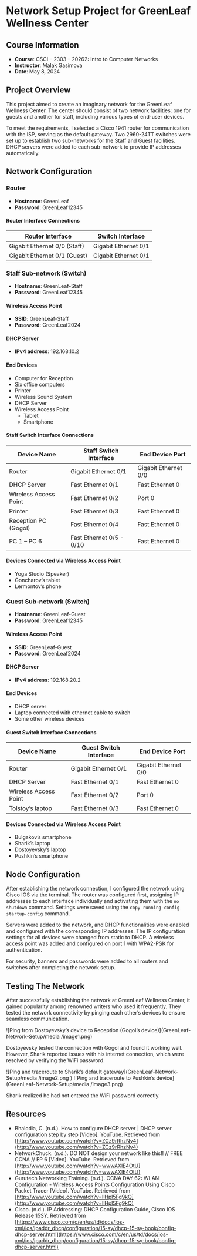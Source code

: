 # Network Setup Project for GreenLeaf Wellness Center


## Course Information
- **Course**: CSCI – 2303 – 20262: Intro to Computer Networks
- **Instructor**: Malak Gasimova
- **Date**: May 8, 2024

## Project Overview
This project aimed to create an imaginary network for the GreenLeaf Wellness Center. The center should consist of two network facilities: one for guests and another for staff, including various types of end-user devices.

To meet the requirements, I selected a Cisco 1941 router for communication with the ISP, serving as the default gateway. Two 2960-24TT switches were set up to establish two sub-networks for the Staff and Guest facilities. DHCP servers were added to each sub-network to provide IP addresses automatically.

## Network Configuration

### Router
- **Hostname**: GreenLeaf
- **Password**: GreenLeaf12345

#### Router Interface Connections
| Router Interface            | Switch Interface   |
|-----------------------------|--------------------|
| Gigabit Ethernet 0/0 (Staff) | Gigabit Ethernet 0/1 |
| Gigabit Ethernet 0/1 (Guest) | Gigabit Ethernet 0/1 |

### Staff Sub-network (Switch)
- **Hostname**: GreenLeaf-Staff
- **Password**: GreenLeaf12345

#### Wireless Access Point
- **SSID**: GreenLeaf-Staff
- **Password**: GreenLeaf2024

#### DHCP Server
- **IPv4 address**: 192.168.10.2

#### End Devices
- Computer for Reception
- Six office computers
- Printer
- Wireless Sound System
- DHCP Server
- Wireless Access Point
  - Tablet
  - Smartphone

#### Staff Switch Interface Connections
| Device Name           | Staff Switch Interface | End Device Port |
|-----------------------|------------------------|-----------------|
| Router                | Gigabit Ethernet 0/1   | Gigabit Ethernet 0/0 |
| DHCP Server           | Fast Ethernet 0/1      | Fast Ethernet 0 |
| Wireless Access Point | Fast Ethernet 0/2      | Port 0          |
| Printer               | Fast Ethernet 0/3      | Fast Ethernet 0 |
| Reception PC (Gogol)  | Fast Ethernet 0/4      | Fast Ethernet 0 |
| PC 1 – PC 6           | Fast Ethernet 0/5 - 0/10 | Fast Ethernet 0 |

#### Devices Connected via Wireless Access Point
- Yoga Studio (Speaker)
- Goncharov’s tablet
- Lermontov’s phone

### Guest Sub-network (Switch)
- **Hostname**: GreenLeaf-Guest
- **Password**: GreenLeaf12345

#### Wireless Access Point
- **SSID**: GreenLeaf-Guest
- **Password**: GreenLeaf2024

#### DHCP Server
- **IPv4 address**: 192.168.20.2

#### End Devices
- DHCP server
- Laptop connected with ethernet cable to switch
- Some other wireless devices

#### Guest Switch Interface Connections
| Device Name           | Guest Switch Interface | End Device Port |
|-----------------------|------------------------|-----------------|
| Router                | Gigabit Ethernet 0/1   | Gigabit Ethernet 0/0 |
| DHCP Server           | Fast Ethernet 0/1      | Fast Ethernet 0 |
| Wireless Access Point | Fast Ethernet 0/2      | Port 0          |
| Tolstoy’s laptop      | Fast Ethernet 0/3      | Fast Ethernet 0 |

#### Devices Connected via Wireless Access Point
- Bulgakov’s smartphone
- Sharik’s laptop
- Dostoyevsky’s laptop
- Pushkin’s smartphone

## Node Configuration
After establishing the network connection, I configured the network using Cisco IOS via the terminal. The router was configured first, assigning IP addresses to each interface individually and activating them with the `no shutdown` command. Settings were saved using the `copy running-config startup-config` command.

Servers were added to the network, and DHCP functionalities were enabled and configured with the corresponding IP addresses. The IP configuration settings for all devices were changed from static to DHCP. A wireless access point was added and configured on port 1 with WPA2-PSK for authentication.

For security, banners and passwords were added to all routers and switches after completing the network setup.

## Testing The Network
After successfully establishing the network at GreenLeaf Wellness Center, it gained popularity among renowned writers who used it frequently. They tested the network connectivity by pinging each other’s devices to ensure seamless communication.

![Ping from Dostoyevsky’s device to Reception (Gogol’s device)](GreenLeaf-Network-Setup/media
/image1.png)

Dostoyevsky tested the connection with Gogol and found it working well. However, Sharik reported issues with his internet connection, which were resolved by verifying the WiFi password.

![Ping and traceroute to Sharik’s default gateway](GreenLeaf-Network-Setup/media
/image2.png
)
![Ping and traceroute to Pushkin’s device](GreenLeaf-Network-Setup/media
/image3.png)

Sharik realized he had not entered the WiFi password correctly.



## Resources
- Bhalodia, C. (n.d.). How to configure DHCP server | DHCP server configuration step by step [Video]. YouTube. Retrieved from [http://www.youtube.com/watch?v=ZCz9rRhzNy4](http://www.youtube.com/watch?v=ZCz9rRhzNy4)
- NetworkChuck. (n.d.). DO NOT design your network like this!! // FREE CCNA // EP 6 [Video]. YouTube. Retrieved from [http://www.youtube.com/watch?v=wwwAXlE4OtU](http://www.youtube.com/watch?v=wwwAXlE4OtU)
- Gurutech Networking Training. (n.d.). CCNA DAY 62: WLAN Configuration - Wireless Access Points Configuration Using Cisco Packet Tracer [Video]. YouTube. Retrieved from [http://www.youtube.com/watch?v=llHpl5Fg9kQ](http://www.youtube.com/watch?v=llHpl5Fg9kQ)
- Cisco. (n.d.). IP Addressing: DHCP Configuration Guide, Cisco IOS Release 15SY. Retrieved from [https://www.cisco.com/c/en/us/td/docs/ios-xml/ios/ipaddr_dhcp/configuration/15-sy/dhcp-15-sy-book/config-dhcp-server.html](https://www.cisco.com/c/en/us/td/docs/ios-xml/ios/ipaddr_dhcp/configuration/15-sy/dhcp-15-sy-book/config-dhcp-server.html)
